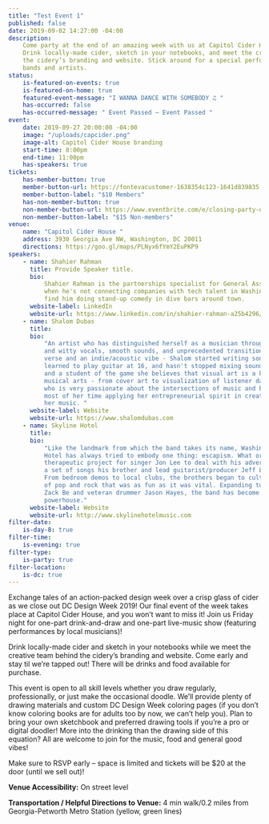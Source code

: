```yaml
---
title: "Test Event 1"
published: false
date: 2019-09-02 14:27:00 -04:00
description:
    Come party at the end of an amazing week with us at Capitol Cider House!
    Drink locally-made cider, sketch in your notebooks, and meet the creative team behind
    the cidery’s branding and website. Stick around for a special performance of local
    bands and artists.
status:
    is-featured-on-events: true
    is-featured-on-home: true
    featured-event-message: "I WANNA DANCE WITH SOMEBODY ♫ "
    has-occurred: false
    has-occurred-message: " Event Passed — Event Passed "
event:
    date: 2019-09-27 20:00:00 -04:00
    image: "/uploads/capcider.png"
    image-alt: Capitol Cider House branding
    start-time: 8:00pm
    end-time: 11:00pm
    has-speakers: true
tickets:
    has-member-button: true
    member-button-url: https://fontevacustomer-1638354c123-1641d839835.force.com/services/oauth2/authorize?client_id=3MVG9nthuDc9owbcOq7_07W.HriOQQPWTbMkrpOla.ajDQlTHf4_uby_mhwylcX.mJBU2O2SppTiZMS0J_HJd&response_type=code&redirect_uri=https://ikit.aiga.org/ikit_national_util/ikit-national-util-sso-redirect/&state=https%3A%2F%2Fdc.aiga.org%2Fevent%2Fclosing-party-drink-draw-dance%2F%3Fredirect_source%3Deventbrite_register
    member-button-label: "$10 Members"
    has-non-member-button: true
    non-member-button-url: https://www.eventbrite.com/e/closing-party-drink-draw-dance-tickets-71297146685
    non-member-button-label: "$15 Non-members"
venue:
    name: "Capitol Cider House "
    address: 3930 Georgia Ave NW, Washington, DC 20011
    directions: https://goo.gl/maps/PLNyx6fYmY2EuPKP9
speakers:
    - name: Shahier Rahman
      title: Provide Speaker title.
      bio:
          Shahier Rahman is the partnerships specialist for General Assembly DC, and
          when he's not connecting companies with tech talent in Washington, DC, you can
          find him doing stand-up comedy in dive bars around town.
      website-label: LinkedIn
      website-url: https://www.linkedin.com/in/shahier-rahman-a25b4296/
    - name: Shalom Dubas
      title:
      bio:
          "An artist who has distinguished herself as a musician through charismatic
          and witty vocals, smooth sounds, and unprecedented transitions between rapid-fire
          verse and an indie/acoustic vibe - Shalom started writing songs at 10 years old,
          learned to play guitar at 16, and hasn't stopped mixing sounds since. As an artist
          and a student of the game she believes that visual art is a key complement to
          musical arts - from cover art to visualization of listener data; and as a creative
          who is very passionate about the intersections of music and business, she spends
          most of her time applying her entrepreneurial spirit in creative ways to propel
          her music. "
      website-label: Website
      website-url: https://www.shalomdubas.com
    - name: Skyline Hotel
      title:
      bio:
          "Like the landmark from which the band takes its name, Washington, DC's Skyline
          Hotel has always tried to embody one thing: escapism. What originated as a personal
          therapeutic project for singer Jon Lee to deal with his adversity soon became
          a set of songs his brother and lead guitarist/producer Jeff Lee could not ignore.
          From bedroom demos to local clubs, the brothers began to cultivate a modern blend
          of pop and rock that was as fun as it was vital. Expanding to include organist/bassist
          Zack Be and veteran drummer Jason Hayes, the band has become a full blown pop/rock
          powerhouse."
      website-label: Website
      website-url: http://www.skylinehotelmusic.com
filter-date:
    is-day-8: true
filter-time:
    is-evening: true
filter-type:
    is-party: true
filter-location:
    is-dc: true
---
```


Exchange tales of an action-packed design week over a crisp glass of cider as we close out DC Design Week 2019! Our final event of the week takes place at Capitol Cider House, and you won’t want to miss it! Join us Friday night for one-part drink-and-draw and one-part live-music show (featuring performances by local musicians)!

Drink locally-made cider and sketch in your notebooks while we meet the creative team behind the cidery’s branding and website. Come early and stay til we’re tapped out! There will be drinks and food available for purchase.

This event is open to all skill levels whether you draw regularly, professionally, or just make the occasional doodle. We’ll provide plenty of drawing materials and custom DC Design Week coloring pages (if you don’t know coloring books are for adults too by now, we can’t help you). Plan to bring your own sketchbook and preferred drawing tools if you’re a pro or digital doodler! More into the drinking than the drawing side of this equation? All are welcome to join for the music, food and general good vibes!

Make sure to RSVP early – space is limited and tickets will be \$20 at the door (until we sell out)!

**Venue Accessibility:** On street level

**Transportation / Helpful Directions to Venue:** 4 min walk/0.2 miles from Georgia-Petworth Metro Station (yellow, green lines)
